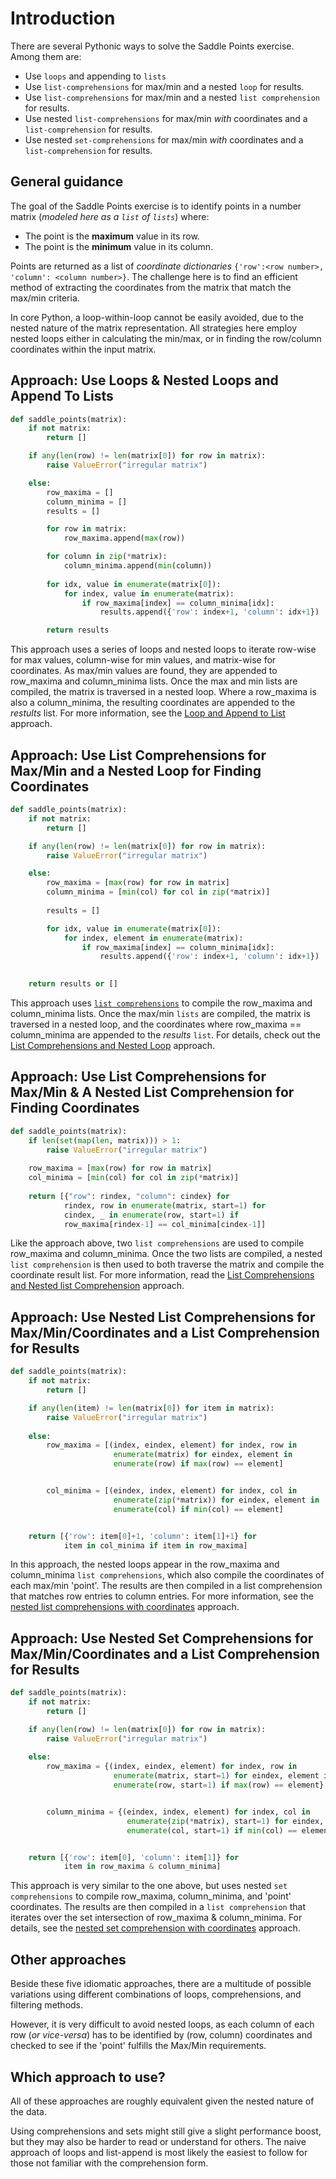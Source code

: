 # Introduction

There are several  Pythonic ways to solve the Saddle Points exercise.
Among them are:

- Use `loops` and appending to `lists`
- Use `list-comprehensions` for max/min and a nested `loop` for results.
- Use `list-comprehensions` for max/min and a nested `list comprehension` for results.
- Use nested `list-comprehensions` for max/min _with_ coordinates and a `list-comprehension` for results.
- Use nested `set-comprehensions` for max/min  _with_ coordinates and a `list-comprehension` for results.


## General guidance


The goal of the Saddle Points exercise is to identify points in a number matrix (_modeled here as a `list` of `lists`_) where:

* The point is the **maximum** value in its row.
* The point is the **minimum** value in its column.

Points are returned as a list of _coordinate dictionaries_ `{'row':<row number>, 'column': <column number>}`.
The challenge here is to find an efficient method of extracting the coordinates from the matrix that match the max/min criteria.

In core Python, a loop-within-loop cannot be easily avoided, due to the nested nature of the matrix representation.
All strategies here employ nested loops  either in calculating the min/max, or in finding the row/column coordinates within the input matrix.


## Approach: Use Loops & Nested Loops and Append To Lists

```python
def saddle_points(matrix):
    if not matrix:
        return []

    if any(len(row) != len(matrix[0]) for row in matrix):
        raise ValueError("irregular matrix")

    else:
        row_maxima = []
        column_minima = []
        results = []

        for row in matrix:
            row_maxima.append(max(row))

        for column in zip(*matrix):
            column_minima.append(min(column))
            
        for idx, value in enumerate(matrix[0]):
            for index, value in enumerate(matrix):
                if row_maxima[index] == column_minima[idx]:
                    results.append({'row': index+1, 'column': idx+1})

        return results
```

This approach uses a series of loops and nested loops to iterate row-wise for max values, column-wise for min values, and matrix-wise for coordinates.
As max/min values are found, they are appended to row_maxima and column_minima lists.
Once the max and min lists are compiled, the matrix is traversed in a nested loop.
Where a row_maxima is also a column_minima, the resulting coordinates are appended to the _restults_ list.
For more information, see the [Loop and Append to List][loop-and-append] approach.


## Approach: Use List Comprehensions for Max/Min and a Nested Loop for Finding Coordinates

```python
def saddle_points(matrix):
    if not matrix:
        return []

    if any(len(row) != len(matrix[0]) for row in matrix):
        raise ValueError("irregular matrix")

    else:
        row_maxima = [max(row) for row in matrix]
        column_minima = [min(col) for col in zip(*matrix)]
        
        results = []

        for idx, value in enumerate(matrix[0]):
            for index, element in enumerate(matrix):
                if row_maxima[index] == column_minima[idx]:
                    results.append({'row': index+1, 'column': idx+1})
        

    return results or []
```

This approach uses [`list comprehensions`][list-comprehensions] to compile the row_maxima and column_minima lists.
Once the max/min `lists` are compiled, the matrix is traversed in a nested loop, and the coordinates where row_maxima == column_minima are appended to the _results_ `list`.
For details, check out the [List Comprehensions and Nested Loop][ list-comprehension-and-nested-loop] approach.


## Approach: Use List Comprehensions for Max/Min & A Nested List Comprehension for Finding Coordinates


```python
def saddle_points(matrix):
    if len(set(map(len, matrix))) > 1:
        raise ValueError("irregular matrix")
        
    row_maxima = [max(row) for row in matrix]
    col_minima = [min(col) for col in zip(*matrix)]
    
    return [{"row": rindex, "column": cindex} for 
            rindex, row in enumerate(matrix, start=1) for
            cindex, _ in enumerate(row, start=1) if
            row_maxima[rindex-1] == col_minima[cindex-1]]
```


Like the approach above, two `list comprehensions` are used to compile row_maxima and column_minima.
Once the two lists are compiled, a nested `list comprehension` is then used to both traverse the matrix and compile the coordinate result list.
For more information, read the [List Comprehensions and Nested list Comprehension][list-comprehension-and-nested-list-comprehension] approach.



## Approach: Use Nested List Comprehensions for Max/Min/Coordinates and a List Comprehension for Results



```python
def saddle_points(matrix):
    if not matrix:
        return []

    if any(len(item) != len(matrix[0]) for item in matrix):
        raise ValueError("irregular matrix")
    
    else:
        row_maxima = [(index, eindex, element) for index, row in
                       enumerate(matrix) for eindex, element in 
                       enumerate(row) if max(row) == element]


        col_minima = [(eindex, index, element) for index, col in
                       enumerate(zip(*matrix)) for eindex, element in
                       enumerate(col) if min(col) == element]


    return [{'row': item[0]+1, 'column': item[1]+1} for 
            item in col_minima if item in row_maxima]
```

In this approach, the nested loops appear in the row_maxima and column_minima `list comprehensions`, which also compile the coordinates of each max/min 'point'.
The results are then compiled in a list comprehension that matches row entries to column entries.
For more information, see the [nested list comprehensions with coordinates][nested-list-comprehensions-with-coordinates] approach.


## Approach: Use Nested Set Comprehensions for Max/Min/Coordinates and a List Comprehension for Results

```python
def saddle_points(matrix):
    if not matrix:
        return []

    if any(len(row) != len(matrix[0]) for row in matrix):
        raise ValueError("irregular matrix")
    
    else:
        row_maxima = {(index, eindex, element) for index, row in
                       enumerate(matrix, start=1) for eindex, element in 
                       enumerate(row, start=1) if max(row) == element}


        column_minima = {(eindex, index, element) for index, col in
                          enumerate(zip(*matrix), start=1) for eindex, element in
                          enumerate(col, start=1) if min(col) == element}


    return [{'row': item[0], 'column': item[1]} for 
            item in row_maxima & column_minima]
```

This approach is very similar to the one above, but uses nested  `set comprehensions` to compile row_maxima, column_minima, and 'point' coordinates.
The results are then compiled in a `list comprehension` that iterates over the set intersection of  row_maxima & column_minima.
For details, see the [nested set comprehension with coordinates][nested-set-comprehensions-with-coordinates] approach.



## Other approaches


Beside these five idiomatic approaches, there are a multitude of possible variations using different combinations of loops, comprehensions, and filtering methods.

However, it is very difficult to avoid nested loops, as each column of each row (_or vice-versa_) has to be identified by (row, column) coordinates and checked  to see if the 'point' fulfills the Max/Min requirements.


## Which approach to use?


All of these approaches are roughly equivalent given the nested nature of the data.

Using comprehensions and sets might still give a slight performance boost, but they may also be harder to read or understand for others.
The naive approach of loops and list-append is most likely the easiest to follow for those not familiar with the comprehension form.


[ list-comprehension-and-nested-loop]:https://exercism.org/tracks/python/exercises/saddle-points/approaches/list-comprehension-and-nested-loop
[ loop-and-append]:  https://exercism.org/tracks/python/exercises/saddle-points/approaches/loop-and-append
[list-comprehension-and-nested-list-comprehension ]:https://exercism.org/tracks/python/exercises/saddle-points/approaches/list-comprehension-and-nested-list-comprehension
[list-comprehensions]: https://treyhunner.com/2015/12/python-list-comprehensions-now-in-color/#:~:text=What%20are%20list%20comprehensions%3F,can%20be%20transformed%20as%20needed.
[nested-list-comprehensions-with-coordinates ]:https://exercism.org/tracks/python/exercises/saddle-points/approaches/nested-list-comprehensions-with-coordinates
[nested-set-comprehensions-with-coordinates ]:https://exercism.org/tracks/python/exercises/saddle-points/approaches/nested-set-comprehensions-with-coordinates

